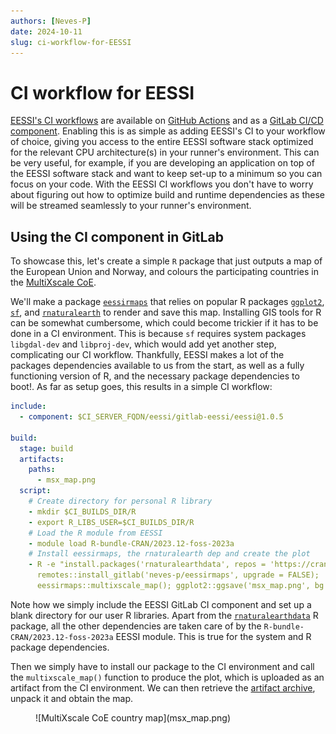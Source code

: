 ```yaml
---
authors: [Neves-P]
date: 2024-10-11
slug: ci-workflow-for-EESSI 
---
```


# CI workflow for EESSI

[EESSI's CI workflows](https://www.eessi.io/docs/using_eessi/eessi_in_ci/) are available on [GitHub Actions](https://github.com/marketplace/actions/eessi) and as a [GitLab CI/CD component](https://gitlab.com/explore/catalog/eessi/gitlab-eessi). Enabling this is as simple as adding EESSI's CI to your workflow of choice, giving you access to the entire EESSI software stack optimized for the relevant CPU architecture(s) in your runner's environment. This can be very useful, for example, if you are developing an application on top of the EESSI software stack and want to keep set-up to a minimum so you can focus on your code. With the EESSI CI workflows you don't have to worry about figuring out how to optimize build and runtime dependencies as these will be streamed seamlessly to your runner's environment.

<!-- more -->

## Using the CI component in GitLab

To showcase this, let's create a simple `R` package that just outputs a map of the European Union and Norway, and colours the participating countries in the [MultiXscale CoE](https://multixscale.eu).

We'll make a package [`eessirmaps`](https://gitlab.com/neves-p/eessirmaps) that relies on popular R packages [`ggplot2`](https://cran.r-project.org/package=ggplot2), [`sf`](https://cran.r-project.org/package=sf), and [`rnaturalearth`](https://cran.r-project.org/package=rnaturalearth) to render and save this map. Installing GIS tools for R can be somewhat cumbersome, which could become trickier if it has to be done in a CI environment. This is because `sf` requires system packages `libgdal-dev` and `libproj-dev`, which would add yet another step, complicating our CI workflow. Thankfully, EESSI makes a lot of the packages dependencies available to us from the start, as well as a fully functioning version of R, and the necessary package dependencies to boot!. As far as setup goes, this results in a simple CI workflow:

``` yml
include:
  - component: $CI_SERVER_FQDN/eessi/gitlab-eessi/eessi@1.0.5

build:
  stage: build
  artifacts:
    paths:
      - msx_map.png
  script:
    # Create directory for personal R library
    - mkdir $CI_BUILDS_DIR/R
    - export R_LIBS_USER=$CI_BUILDS_DIR/R
    # Load the R module from EESSI
    - module load R-bundle-CRAN/2023.12-foss-2023a
    # Install eessirmaps, the rnaturalearth dep and create the plot
    - R -e "install.packages('rnaturalearthdata', repos = 'https://cran.rstudio.com/');
      remotes::install_gitlab('neves-p/eessirmaps', upgrade = FALSE);
      eessirmaps::multixscale_map(); ggplot2::ggsave('msx_map.png', bg = 'white')"
```

Note how we simply include the EESSI GitLab CI component and set up a blank directory for our user R libraries. Apart from the [`rnaturalearthdata`](https://cran.r-project.org/package=rnaturalearthdata) R package, all the other dependencies are taken care of by the `R-bundle-CRAN/2023.12-foss-2023a` EESSI module. This is true for the system and R package dependencies.

Then we simply have to install our package to the CI environment and call the `multixscale_map()` function to produce the plot, which is uploaded as an artifact from the CI environment. We can then retrieve the [artifact archive](https://gitlab.com/neves-p/eessirmaps/-/jobs/8057216299/artifacts/download), unpack it and obtain the map.

<figure markdown="span">
![MultiXscale CoE country map](msx_map.png)
</figure>


